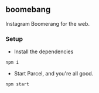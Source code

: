 ## boomebang
Instagram Boomerang for the web.

### Setup
- Install the dependencies
```bash
npm i
```

- Start Parcel, and you're all good.
```bash
npm start
```